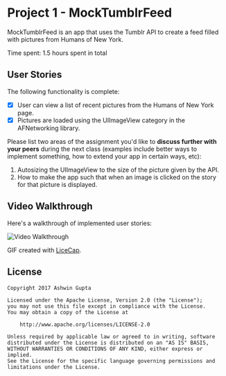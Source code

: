 # Project 1 - MockTumblrFeed

MockTumblrFeed is an app that uses the Tumblr API to create a feed filled with pictures from Humans of New York.

Time spent: 1.5 hours spent in total

## User Stories

The following functionality is complete:

- [x] User can view a list of recent pictures from the Humans of New York page.
- [x] Pictures are loaded using the UIImageView category in the AFNetworking library.

Please list two areas of the assignment you'd like to **discuss further with your peers** during the next class (examples include better ways to implement something, how to extend your app in certain ways, etc):

1. Autosizing the UIImageView to the size of the picture given by the API.
2. How to make the app such that when an image is clicked on the story for that picture is displayed.

## Video Walkthrough 

Here's a walkthrough of implemented user stories:

<img src='http://i.imgur.com/link/to/your/gif/file.gif' title='Video Walkthrough' width='' alt='Video Walkthrough' />

GIF created with [LiceCap](http://www.cockos.com/licecap/).

## License

    Copyright 2017 Ashwin Gupta

    Licensed under the Apache License, Version 2.0 (the "License");
    you may not use this file except in compliance with the License.
    You may obtain a copy of the License at

        http://www.apache.org/licenses/LICENSE-2.0

    Unless required by applicable law or agreed to in writing, software
    distributed under the License is distributed on an "AS IS" BASIS,
    WITHOUT WARRANTIES OR CONDITIONS OF ANY KIND, either express or implied.
    See the License for the specific language governing permissions and
    limitations under the License.

